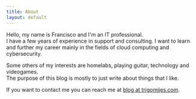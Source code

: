 ```yaml
---
title: About
layout: default
---
```


Hello, my name is Francisco and I'm an IT professional.  
I have a few years of experience in support and consulting.
I want to learn and further my career mainly in the fields of cloud computing and cybersecurity.  

Some others of my interests are homelabs, playing guitar, technology and videogames.  
The purpose of this blog is mostly to just write about things that I like.

If you want to contact me you can reach me at [blog at trigomijes.com](mailto://blog@trigomijes.com). 

